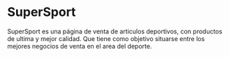 # SuperSport
SuperSport es una página de venta de articulos deportivos, con productos de ultima y mejor calidad. Que tiene como objetivo situarse entre los mejores negocios de venta en el area del deporte.
